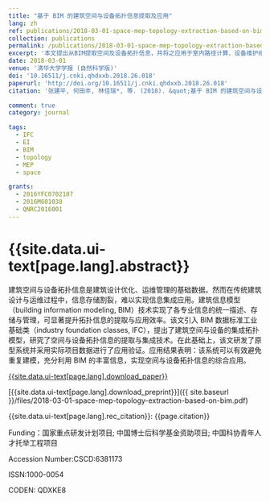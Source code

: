 ```yaml
---
title: "基于 BIM 的建筑空间与设备拓扑信息提取及应用"
lang: zh
ref: publications/2018-03-01-space-mep-topology-extraction-based-on-bim
collection: publications
permalink: /publications/2018-03-01-space-mep-topology-extraction-based-on-bim
excerpt: '本文提出从BIM提取空间及设备拓扑信息，并将之应用于室内路径计算、设备维护维修的方法'
date: 2018-03-01
venue: '清华大学学报 (自然科学版)'
doi: '10.16511/j.cnki.qhdxxb.2018.26.018'
paperurl: 'http://doi.org/10.16511/j.cnki.qhdxxb.2018.26.018'
citation: '张建平, 何田丰, 林佳瑞*, 等. (2018). &quot;基于 BIM 的建筑空间与设备拓扑信息提取及应用&quot; <i>清华大学学报 (自然科学版)</i>. 58(6): 587-592. doi: 10.16511/j.cnki.qhdxxb.2018.26.018'

comment: true
category: journal

tags: 
  - IFC
  - EI
  - BIM
  - topology
  - MEP
  - space

grants:
  - 2016YFC0702107
  - 2016M601038
  - QNRC2016001
---
```



{{site.data.ui-text[page.lang].abstract}}
====

建筑空间与设备拓扑信息是建筑设计优化、运维管理的基础数据。然而在传统建筑设计与运维过程中，信息存储割裂，难以实现信息集成应用。建筑信息模型（building information modeling, BIM）技术实现了各专业信息的统一描述、存储与管理，可显著提升拓扑信息的提取与应用效率。该文引入 BIM 数据标准工业基础类（industry foundation classes, IFC），提出了建筑空间与设备的集成拓扑模型，研究了空间与设备拓扑信息的提取与集成技术。在此基础上，该文研发了原型系统并采用实际项目数据进行了应用验证。应用结果表明：该系统可以有效避免重复建模，充分利用 BIM 的丰富信息，实现空间与设备拓扑信息的综合应用。

[{{site.data.ui-text[page.lang].download_paper}}](http://doi.org/10.16511/j.cnki.qhdxxb.2018.26.018)

[{{site.data.ui-text[page.lang].download_preprint}}]({{ site.baseurl }}/files/2018-03-01-space-mep-topology-extraction-based-on-bim.pdf)

{{site.data.ui-text[page.lang].rec_citation}}: {{page.citation}}

Funding：国家重点研发计划项目; 中国博士后科学基金资助项目; 中国科协青年人才托举工程项目

Accession Number:CSCD:6381173

ISSN:1000-0054

CODEN: QDXKE8